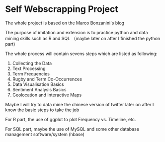 # Self Webscrapping Project

The whole project is based on the Marco Bonzanini's blog

The purpose of imitation and extension is to practice python and data mining skills such as R and
SQL （maybe later on after I finished the python part)

The whole process will contain sevens steps which are listed as following:

1. Collecting the Data
2. Text Processing
3. Term Frequencies
4. Rugby and Term Co-Occurrences
5. Data Visualisation Basics
6. Sentiment Analysis Basics
7. Geolocation and Interactive Maps

Maybe I will try to data mine the chinese version of twitter later on after I know the basic steps
to take the job

For R part, the use of ggplot to plot Frequency vs. Timeline, etc.

For SQL part, maybe the use of MySQL and some other database management software/system (hbase)
